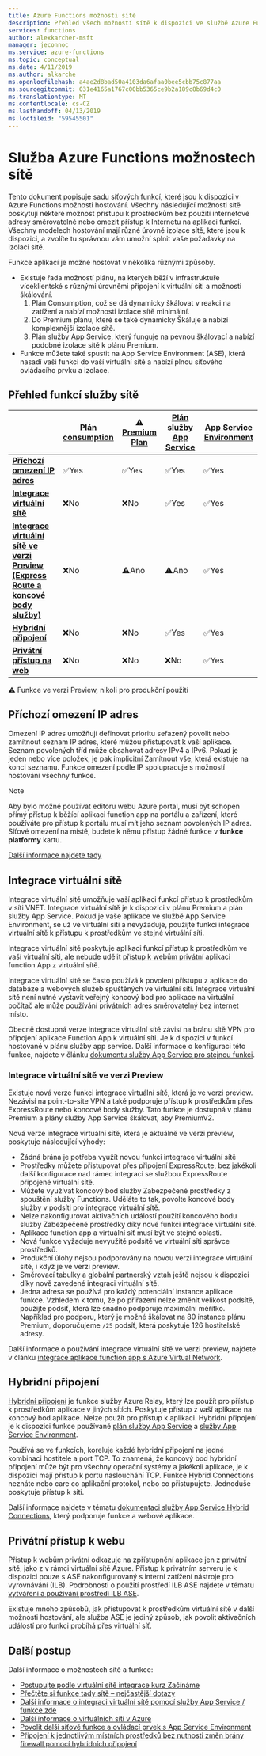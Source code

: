 ```yaml
---
title: Azure Functions možnosti sítě
description: Přehled všech možností sítě k dispozici ve službě Azure Functions
services: functions
author: alexkarcher-msft
manager: jeconnoc
ms.service: azure-functions
ms.topic: conceptual
ms.date: 4/11/2019
ms.author: alkarche
ms.openlocfilehash: a4ae2d8bad50a4103da6afaa0bee5cbb75c877aa
ms.sourcegitcommit: 031e4165a1767c00bb5365ce9b2a189c8b69d4c0
ms.translationtype: MT
ms.contentlocale: cs-CZ
ms.lasthandoff: 04/13/2019
ms.locfileid: "59545501"
---
```

# <a name="azure-functions-networking-options"></a>Služba Azure Functions možnostech sítě

Tento dokument popisuje sadu síťových funkcí, které jsou k dispozici v Azure Functions možnosti hostování. Všechny následující možnosti sítě poskytují některé možnost přístupu k prostředkům bez použití internetové adresy směrovatelné nebo omezit přístup k Internetu na aplikaci funkcí. Všechny modelech hostování mají různé úrovně izolace sítě, které jsou k dispozici, a zvolíte tu správnou vám umožní splnit vaše požadavky na izolaci sítě.

Funkce aplikací je možné hostovat v několika různými způsoby.

* Existuje řada možností plánu, na kterých běží v infrastruktuře víceklientské s různými úrovněmi připojení k virtuální síti a možnosti škálování.
    1. Plán Consumption, což se dá dynamicky škálovat v reakci na zatížení a nabízí možnosti izolace sítě minimální.
    1. Do Premium plánu, které se také dynamicky Škáluje a nabízí komplexnější izolace sítě.
    1. Plán služby App Service, který funguje na pevnou škálovací a nabízí podobné izolace sítě k plánu Premium.
* Funkce můžete také spustit na App Service Environment (ASE), která nasadí vaši funkci do vaší virtuální sítě a nabízí plnou síťového ovládacího prvku a izolace.

## <a name="networking-feature-matrix"></a>Přehled funkcí služby sítě

|                |[Plán consumption](functions-scale.md#consumption-plan)|⚠ [Premium Plan](functions-scale.md##premium-plan-public-preview)|[Plán služby App Service](functions-scale.md#app-service-plan)|[App Service Environment](../app-service/environment/intro.md)|
|----------------|-----------|----------------|---------|-----------------------|  
|[**Příchozí omezení IP adres**](#inbound-ip-restrictions)|✅Yes|✅Yes|✅Yes|✅Yes|
|[**Integrace virtuální sítě**](#vnet-integration)|❌No|❌No|✅Yes|✅Yes|
|[**Integrace virtuální sítě ve verzi Preview (Express Route a koncové body služby)**](#preview-vnet-integration)|❌No|⚠Ano|⚠Ano|✅Yes|
|[**Hybridní připojení**](#hybrid-connections)|❌No|❌No|✅Yes|✅Yes|
|[**Privátní přístup na web**](#private-site-access)|❌No| ❌No|❌No|✅Yes|

⚠ Funkce ve verzi Preview, nikoli pro produkční použití

## <a name="inbound-ip-restrictions"></a>Příchozí omezení IP adres

Omezení IP adres umožňují definovat prioritu seřazený povolit nebo zamítnout seznam IP adres, které můžou přistupovat k vaší aplikace. Seznam povolených tříd může obsahovat adresy IPv4 a IPv6. Pokud je jeden nebo více položek, je pak implicitní Zamítnout vše, která existuje na konci seznamu. Funkce omezení podle IP spolupracuje s možností hostování všechny funkce.

> [!NOTE]
> Aby bylo možné používat editoru webu Azure portal, musí být schopen přímý přístup k běžící aplikaci function app na portálu a zařízení, které používáte pro přístup k portálu musí mít jeho seznam povolených IP adres. Síťové omezení na místě, budete k němu přístup žádné funkce v **funkce platformy** kartu.

[Další informace najdete tady](https://docs.microsoft.com/azure/app-service/app-service-ip-restrictions)

## <a name="vnet-integration"></a>Integrace virtuální sítě

Integrace virtuální sítě umožňuje vaší aplikaci funkcí přístup k prostředkům v síti VNET. Integrace virtuální sítě je k dispozici v plánu Premium a plán služby App Service. Pokud je vaše aplikace ve službě App Service Environment, se už ve virtuální síti a nevyžaduje, použijte funkci integrace virtuální sítě k přístupu k prostředkům ve stejné virtuální síti.

Integrace virtuální sítě poskytuje aplikaci funkcí přístup k prostředkům ve vaší virtuální síti, ale nebude udělit [přístup k webům privátní](#private-site-access) aplikaci function App z virtuální sítě.

Integrace virtuální sítě se často používá k povolení přístupu z aplikace do databáze a webových služeb spuštěných ve virtuální síti. Integrace virtuální sítě není nutné vystavit veřejný koncový bod pro aplikace na virtuální počítač ale může používání privátních adres směrovatelný bez internet místo.

Obecně dostupná verze integrace virtuální sítě závisí na bránu sítě VPN pro připojení aplikace Function App k virtuální síti. Je k dispozici v funkcí hostované v plánu služby app service. Další informace o konfiguraci této funkce, najdete v článku [dokumentu služby App Service pro stejnou funkci](../app-service/web-sites-integrate-with-vnet.md#enabling-vnet-integration).

### <a name="preview-vnet-integration"></a>Integrace virtuální sítě ve verzi Preview

Existuje nová verze funkci integrace virtuální sítě, která je ve verzi preview. Nezávisí na point-to-site VPN a také podporuje přístup k prostředkům přes ExpressRoute nebo koncové body služby. Tato funkce je dostupná v plánu Premium a plány služby App Service škálovat, aby PremiumV2.

Nová verze integrace virtuální sítě, která je aktuálně ve verzi preview, poskytuje následující výhody:

* Žádná brána je potřeba využít novou funkci integrace virtuální sítě
* Prostředky můžete přistupovat přes připojení ExpressRoute, bez jakékoli další konfigurace nad rámec integraci se službou ExpressRoute připojené virtuální sítě.
* Můžete využívat koncový bod služby Zabezpečené prostředky z spouštění služby Functions. Uděláte to tak, povolte koncové body služby v podsíti pro integrace virtuální sítě.
* Nelze nakonfigurovat aktivačních událostí použití koncového bodu služby Zabezpečené prostředky díky nové funkci integrace virtuální sítě. 
* Aplikace function app a virtuální síť musí být ve stejné oblasti.
* Nová funkce vyžaduje nevyužité podsítě ve virtuální síti správce prostředků.
* Produkční úlohy nejsou podporovány na novou verzi integrace virtuální sítě, i když je ve verzi preview.
* Směrovací tabulky a globální partnerský vztah ještě nejsou k dispozici díky nově zavedené integraci virtuální sítě.
* Jedna adresa se používá pro každý potenciální instance aplikace funkce. Vzhledem k tomu, že po přiřazení nelze změnit velikost podsítě, použijte podsíť, která lze snadno podporuje maximální měřítko. Například pro podporu, který je možné škálovat na 80 instance plánu Premium, doporučujeme `/25` podsíť, která poskytuje 126 hostitelské adresy.

Další informace o používání integrace virtuální sítě ve verzi preview, najdete v článku [integrace aplikace function app s Azure Virtual Network](functions-create-vnet.md).

## <a name="hybrid-connections"></a>Hybridní připojení

[Hybridní připojení](../service-bus-relay/relay-hybrid-connections-protocol.md) je funkce služby Azure Relay, který lze použít pro přístup k prostředkům aplikace v jiných sítích. Poskytuje přístup z vaší aplikace na koncový bod aplikace. Nelze použít pro přístup k aplikaci. Hybridní připojení je k dispozici funkce používané [plán služby App Service](functions-scale.md#app-service-plan) a [služby App Service Environment](../app-service/environment/intro.md).

Používá se ve funkcích, koreluje každé hybridní připojení na jedné kombinaci hostitele a port TCP. To znamená, že koncový bod hybridní připojení může být pro všechny operační systémy a jakékoli aplikace, je k dispozici mají přístup k portu naslouchání TCP. Funkce Hybrid Connections neznáte nebo care co aplikační protokol, nebo co přistupujete. Jednoduše poskytuje přístup k síti.

Další informace najdete v tématu [dokumentaci služby App Service Hybrid Connections](../app-service/app-service-hybrid-connections.md), který podporuje funkce a webové aplikace.

## <a name="private-site-access"></a>Privátní přístup k webu

Přístup k webům privátní odkazuje na zpřístupnění aplikace jen z privátní sítě, jako z v rámci virtuální sítě Azure. Přístup k privátním serveru je k dispozici pouze s ASE nakonfigurovaný s interní zatížení nástroje pro vyrovnávání (ILB). Podrobnosti o použití prostředí ILB ASE najdete v tématu [vytváření a používání prostředí ILB ASE](../app-service/environment/create-ilb-ase.md).

Existuje mnoho způsobů, jak přistupovat k prostředkům virtuální sítě v další možnosti hostování, ale služba ASE je jediný způsob, jak povolit aktivačních událostí pro funkci probíhá přes virtuální síť.

## <a name="next-steps"></a>Další postup
Další informace o možnostech sítě a funkce: 

* [Postupujte podle virtuální sítě integrace kurz Začínáme](./functions-create-vnet.md)
* [Přečtěte si funkce tady sítě – nejčastější dotazy](./functions-networking-faq.md)
* [Další informace o integraci virtuální sítě pomocí služby App Service / funkce zde](../app-service/web-sites-integrate-with-vnet.md)
* [Další informace o virtuálních sítí v Azure](../virtual-network/virtual-networks-overview.md)
* [Povolit další síťové funkce a ovládací prvek s App Service Environment](../app-service/environment/intro.md)
* [Připojení k jednotlivým místních prostředků bez nutnosti změn brány firewall pomocí hybridních připojení](../app-service/app-service-hybrid-connections.md)
